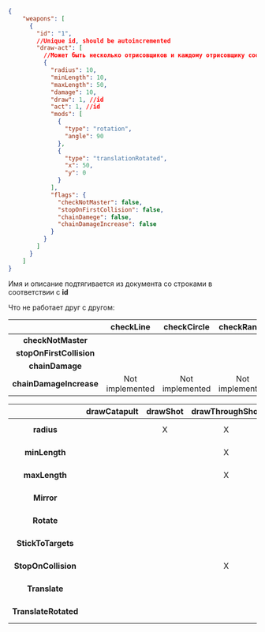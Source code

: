 ```json lines
{
    "weapons": [
      {
        "id": "1",
        //Unique id, should be autoincremented
        "draw-act": [
          //Может быть несколько отрисовщиков и каждому отрисовщику соответствует проверка
          {
            "radius": 10,
            "minLength": 10,
            "maxLength": 50,
            "damage": 10,
            "draw": 1, //id 
            "act": 1, //id
            "mods": [
              {
                "type": "rotation",
                "angle": 90
              },
              {
                "type": "translationRotated",
                "x": 50,
                "y": 0
              }
            ],
            "flags": {
              "checkNotMaster": false,
              "stopOnFirstCollision": false,
              "chainDamege": false,
              "chainDamageIncrease": false
            }
          }
        ]
      }
    ]
}
```
Имя и описание подтягивается из документа со строками в соответствии с **id**

Что не работает друг с другом:

|                          |  **checkLine**  | **checkCircle** | **checkRange**  | **checkCone**   |
|:------------------------:|:---------------:|:---------------:|:---------------:|-----------------|
|    **checkNotMaster**    |                 |                 |                 | ?               |
| **stopOnFirstCollision** |                 |                 |                 | ?               |
|     **chainDamage**      |                 |                 |                 | ?               |
| **chainDamageIncrease**  | Not implemented | Not implemented | Not implemented | Not implemented |

  

|                      | **drawCatapult** | **drawShot** | **drawThroughShot** | **drawTarget**  |    **Конус**    | **drawCircle** | **drawLightning** | **drawCone**  |
|:--------------------:|:----------------:|:------------:|:-------------------:|:---------------:|:---------------:|:--------------:|-------------------|---------------|
|      **radius**      |                  |      X       |          X          | Not implemented |        X        |                | Not implemented   | (Угол конуса) |
|    **minLength**     |                  |              |          X          | Not implemented |                 |                | Not implemented   | X             |
|    **maxLength**     |                  |              |          X          | Not implemented |                 |                | Not implemented   | X             |
|      **Mirror**      |                  |              |                     | Not implemented | Not implemented |                | Not implemented   |               |
|      **Rotate**      |                  |              |                     | Not implemented | Not implemented |                | Not implemented   |               |
|  **StickToTargets**  |                  |              |                     | Not implemented | Not implemented |                | Not implemented   | ?             |
| **StopOnCollision**  |                  |              |          X          | Not implemented | Not implemented |                | Not implemented   | ?             |
|    **Translate**     |                  |              |                     | Not implemented | Not implemented |                | Not implemented   |               |
| **TranslateRotated** |                  |              |                     | Not implemented | Not implemented |                | Not implemented   |               |

